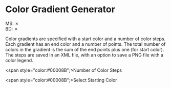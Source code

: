 # Color Gradient Generator

MS: &#x2717;
<br>
BD: &#x2717;

Color gradients are specified with a start color and a number of color steps. Each gradient has an end color and a number of points. The total number of colors in the gradient is the sum of the end points plus one (for start color). The steps are saved in an XML file, with an option to save a PNG file with a color legend.

<span style="color:#00008B";>Number of Color Steps</span>

<span style="color:#00008B";>Select Starting Color</span>

